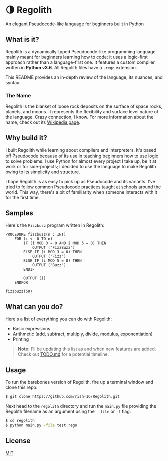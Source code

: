 # 🌗 Regolith
An elegant Pseudocode-like language for beginners built in Python

## What is it?
Regolith is a dynamically-typed Pseudocode-like programming language mainly meant for beginners learning how to code; it uses a logic-first approach rather than a language-first one. It features a custom compiler written in **Python v3.6**. All Regolith files have a `.rego` extension.

This README provides an in-depth review of the language, its nuances, and syntax.

### The Name
Regolith is the blanket of loose rock deposits on the surface of space rocks, planets, and moons. It represents the flexibility and surface level nature of the language. Crazy connection, I know. For more information about the name, check out its [Wikipedia page](https://en.wikipedia.org/wiki/Regolith).

## Why build it?
I built Regolith while learning about compilers and interpreters. It's based off Pseudocode because of its use in teaching beginners how to use logic to solve problems. I use Python for almost every project I take up, be it at work or for side-projects; I decided to use the language to make Regolith owing to its simplicity and structure.

I hope Regolith is as easy to pick up as Pseudocode and its variants. I've tried to follow common Pseudocode practices taught at schools around the world. This way, there's a bit of familiarity when someone interacts with it for the first time.

## Samples
Here's the `Fizzbuzz` program written in Regolith:

```
PROCEDURE fizzbuzz(n : INT)
    FOR (i <- 0 TO n)
        IF (i MOD 3 = 0 AND i MOD 5 = 0) THEN
            OUTPUT ("FizzBuzz")
        ELSE IF (i MOD 3 = 0) THEN
            OUTPUT ("Fizz")
        ELSE IF (i MOD 5 = 0) THEN
            OUTPUT ("Buzz")
        ENDIF
        
        OUTPUT (i)
    ENDFOR
        
fizzbuzz(50)
```

## What can you do?
Here's a list of everything you can do with Regolith:

- Basic expressions
- Arithmetic (add, subtract, multiply, divide, modulus, exponentiation)
- Printing

> **Note:** I'll be updating this list as and when new features are added. Check out [TODO.md](https://github.com/rish-16/Regolith/blob/master/TODO.md) for a potential timeline.

## Usage

To run the barebones version of Regolith, fire up a terminal window and clone this repo:

```bash
$ git clone https://github.com/rish-16/Regolith.git
```

Next head to the `regolith` directory and run the `main.py` file providing the Regolith filename as an argument using the `--file` or `-f` flag:
```bash
$ cd regolith
$ python main.py -file test.rego
```

## License
[MIT](https://github.com/rish-16/Regolith/blob/master/LICENSE)
